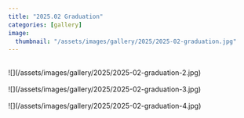 ```yaml
---
title: "2025.02 Graduation"
categories: [gallery]
image:
  thumbnail: "/assets/images/gallery/2025/2025-02-graduation.jpg"
---
```

<br>
![](/assets/images/gallery/2025/2025-02-graduation-2.jpg)<br><br>
![](/assets/images/gallery/2025/2025-02-graduation-3.jpg)<br><br>
![](/assets/images/gallery/2025/2025-02-graduation-4.jpg)<br><br>